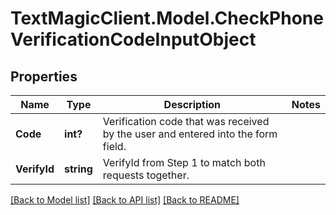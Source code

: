 # TextMagicClient.Model.CheckPhoneVerificationCodeInputObject
## Properties

Name | Type | Description | Notes
------------ | ------------- | ------------- | -------------
**Code** | **int?** | Verification code that was received by the user and entered into the form field. | 
**VerifyId** | **string** | VerifyId from Step 1 to match both requests together. | 

[[Back to Model list]](../README.md#documentation-for-models) [[Back to API list]](../README.md#documentation-for-api-endpoints) [[Back to README]](../README.md)

